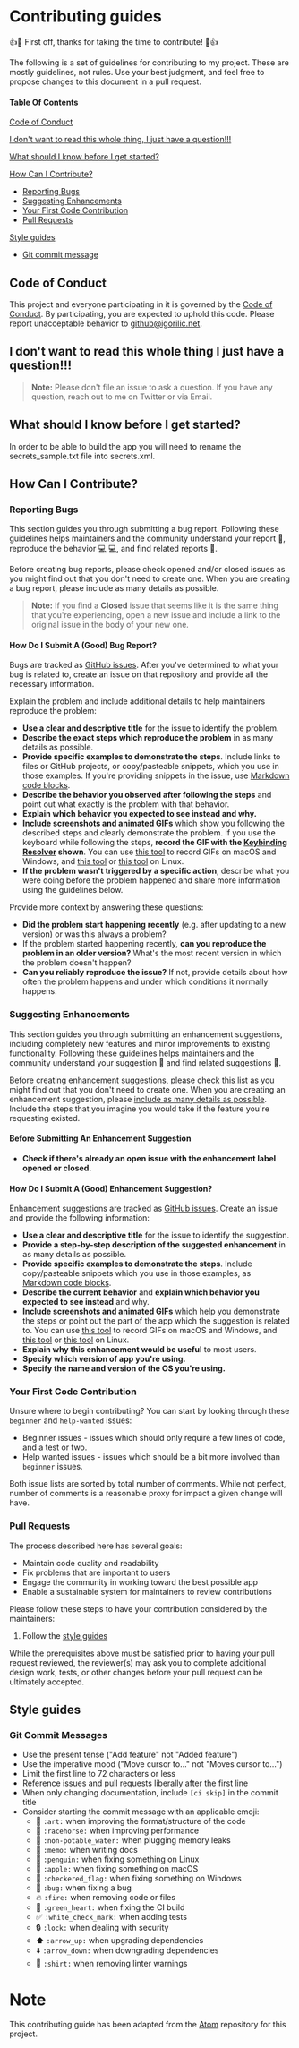 # Contributing guides

:+1::tada: First off, thanks for taking the time to contribute! :tada::+1:

The following is a set of guidelines for contributing to my project. These are mostly guidelines, not rules. Use your
best judgment, and feel free to propose changes to this document in a pull request.

#### Table Of Contents

[Code of Conduct](#code-of-conduct)

[I don't want to read this whole thing, I just have a question!!!](#i-dont-want-to-read-this-whole-thing-i-just-have-a-question)

[What should I know before I get started?](#what-should-i-know-before-i-get-started)

[How Can I Contribute?](#how-can-i-contribute)

* [Reporting Bugs](#reporting-bugs)
* [Suggesting Enhancements](#suggesting-enhancements)
* [Your First Code Contribution](#your-first-code-contribution)
* [Pull Requests](#pull-requests)

[Style guides](#style-guides)

* [Git commit message](#git-commit-messages)

## Code of Conduct

This project and everyone participating in it is governed by the [Code of Conduct](CODE_OF_CONDUCT.md). By
participating, you are expected to uphold this code. Please report unacceptable behavior
to [github@igorilic.net](mailto:github@igorilic.net).

## I don't want to read this whole thing I just have a question!!!

> **Note:** Please don't file an issue to ask a question. If you have any question, reach out to me on Twitter or via Email.

## What should I know before I get started?

In order to be able to build the app you will need to rename the secrets_sample.txt file into secrets.xml.

## How Can I Contribute?

### Reporting Bugs

This section guides you through submitting a bug report. Following these guidelines helps maintainers and the community
understand your report :pencil:, reproduce the behavior :computer: :computer:, and find related reports :mag_right:.

Before creating bug reports, please check opened and/or closed issues as you might find out that you don't need to
create one. When you are creating a bug report, please include as many details as possible.

> **Note:** If you find a **Closed** issue that seems like it is the same thing that you're experiencing, open a new issue and include a link to the original issue in the body of your new one.

#### How Do I Submit A (Good) Bug Report?

Bugs are tracked as [GitHub issues](https://guides.github.com/features/issues/). After you've determined to what your
bug is related to, create an issue on that repository and provide all the necessary information.

Explain the problem and include additional details to help maintainers reproduce the problem:

* **Use a clear and descriptive title** for the issue to identify the problem.
* **Describe the exact steps which reproduce the problem** in as many details as possible.
* **Provide specific examples to demonstrate the steps**. Include links to files or GitHub projects, or copy/pasteable
  snippets, which you use in those examples. If you're providing snippets in the issue,
  use [Markdown code blocks](https://help.github.com/articles/markdown-basics/#multiple-lines).
* **Describe the behavior you observed after following the steps** and point out what exactly is the problem with that
  behavior.
* **Explain which behavior you expected to see instead and why.**
* **Include screenshots and animated GIFs** which show you following the described steps and clearly demonstrate the
  problem. If you use the keyboard while following the steps, **record the GIF with
  the [Keybinding Resolver](https://github.com/atom/keybinding-resolver) shown**. You can
  use [this tool](https://www.cockos.com/licecap/) to record GIFs on macOS and Windows,
  and [this tool](https://github.com/colinkeenan/silentcast) or [this tool](https://github.com/GNOME/byzanz) on Linux.
* **If the problem wasn't triggered by a specific action**, describe what you were doing before the problem happened and
  share more information using the guidelines below.

Provide more context by answering these questions:

* **Did the problem start happening recently** (e.g. after updating to a new version) or was this always a problem?
* If the problem started happening recently, **can you reproduce the problem in an older version?** What's the most
  recent version in which the problem doesn't happen?
* **Can you reliably reproduce the issue?** If not, provide details about how often the problem happens and under which
  conditions it normally happens.

### Suggesting Enhancements

This section guides you through submitting an enhancement suggestions, including completely new features and minor
improvements to existing functionality. Following these guidelines helps maintainers and the community understand your
suggestion :pencil: and find related suggestions :mag_right:.

Before creating enhancement suggestions, please check [this list](#before-submitting-an-enhancement-suggestion) as you
might find out that you don't need to create one. When you are creating an enhancement suggestion,
please [include as many details as possible](#how-do-i-submit-a-good-enhancement-suggestion). Include the steps that you
imagine you would take if the feature you're requesting existed.

#### Before Submitting An Enhancement Suggestion

* **Check if there's already an open issue with the enhancement label opened or closed.**

#### How Do I Submit A (Good) Enhancement Suggestion?

Enhancement suggestions are tracked as [GitHub issues](https://guides.github.com/features/issues/). Create an issue and
provide the following information:

* **Use a clear and descriptive title** for the issue to identify the suggestion.
* **Provide a step-by-step description of the suggested enhancement** in as many details as possible.
* **Provide specific examples to demonstrate the steps**. Include copy/pasteable snippets which you use in those
  examples, as [Markdown code blocks](https://help.github.com/articles/markdown-basics/#multiple-lines).
* **Describe the current behavior** and **explain which behavior you expected to see instead** and why.
* **Include screenshots and animated GIFs** which help you demonstrate the steps or point out the part of the app which
  the suggestion is related to. You can use [this tool](https://www.cockos.com/licecap/) to record GIFs on macOS and
  Windows, and [this tool](https://github.com/colinkeenan/silentcast) or [this tool](https://github.com/GNOME/byzanz) on
  Linux.
* **Explain why this enhancement would be useful** to most users.
* **Specify which version of app you're using.**
* **Specify the name and version of the OS you're using.**

### Your First Code Contribution

Unsure where to begin contributing? You can start by looking through these `beginner` and `help-wanted` issues:

* Beginner issues - issues which should only require a few lines of code, and a test or two.
* Help wanted issues - issues which should be a bit more involved than `beginner` issues.

Both issue lists are sorted by total number of comments. While not perfect, number of comments is a reasonable proxy for
impact a given change will have.

### Pull Requests

The process described here has several goals:

- Maintain code quality and readability
- Fix problems that are important to users
- Engage the community in working toward the best possible app
- Enable a sustainable system for maintainers to review contributions

Please follow these steps to have your contribution considered by the maintainers:

1. Follow the [style guides](#style-guides)

While the prerequisites above must be satisfied prior to having your pull request reviewed, the reviewer(s) may ask you
to complete additional design work, tests, or other changes before your pull request can be ultimately accepted.

## Style guides

### Git Commit Messages

* Use the present tense ("Add feature" not "Added feature")
* Use the imperative mood ("Move cursor to..." not "Moves cursor to...")
* Limit the first line to 72 characters or less
* Reference issues and pull requests liberally after the first line
* When only changing documentation, include `[ci skip]` in the commit title
* Consider starting the commit message with an applicable emoji:
    * :art: `:art:` when improving the format/structure of the code
    * :racehorse: `:racehorse:` when improving performance
    * :non-potable_water: `:non-potable_water:` when plugging memory leaks
    * :memo: `:memo:` when writing docs
    * :penguin: `:penguin:` when fixing something on Linux
    * :apple: `:apple:` when fixing something on macOS
    * :checkered_flag: `:checkered_flag:` when fixing something on Windows
    * :bug: `:bug:` when fixing a bug
    * :fire: `:fire:` when removing code or files
    * :green_heart: `:green_heart:` when fixing the CI build
    * :white_check_mark: `:white_check_mark:` when adding tests
    * :lock: `:lock:` when dealing with security
    * :arrow_up: `:arrow_up:` when upgrading dependencies
    * :arrow_down: `:arrow_down:` when downgrading dependencies
    * :shirt: `:shirt:` when removing linter warnings

# Note

This contributing guide has been adapted from the [Atom](https://github.com/atom/atom/blob/master/CONTRIBUTING.md)
repository for this project.
